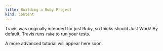 ```yaml
---
title: Building a Ruby Project
kind: content
---
```


Travis was originally intended for just Ruby, so thinks should Just
Work! By default, Travis runs `rake` to run your tests.

A more advanced tutorial will appear here soon.
